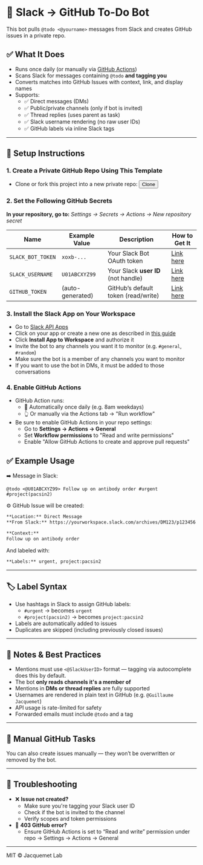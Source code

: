 # 🧾 Slack → GitHub To-Do Bot

This bot pulls `@todo <@yourname>` messages from Slack and creates GitHub issues in a private repo.

## ✅ What It Does

- Runs once daily (or manually via [GitHub Actions](.github/workflows/slack_todo.yml))
- Scans Slack for messages containing `@todo` **and tagging you**
- Converts matches into GitHub Issues with context, link, and display names
- Supports:
  - ✅ Direct messages (DMs)
  - ✅ Public/private channels (only if bot is invited)
  - ✅ Thread replies (uses parent as task)
  - ✅ Slack username rendering (no raw user IDs)
  - ✅ GitHub labels via inline Slack tags

---

## 🚀 Setup Instructions

### 1. **Create a Private GitHub Repo Using This Template**

- Clone or fork this project into a new private repo:  <button name="button" onclick="https://github.com/new?template_name=slack_todo_repo&template_owner=CellMigrationLab">Clone</button> 


### 2. **Set the Following GitHub Secrets**  
**In your repository, go to:** _Settings → Secrets → Actions → New repository secret_

| Name               | Example Value         | Description                           | How to Get It                      |
|--------------------|-----------------------|---------------------------------------|-------------------------------------|
| `SLACK_BOT_TOKEN`  | `xoxb-...`            | Your Slack Bot OAuth token            |          [Link here](docs/get_slack_bot_token.md)                 |
| `SLACK_USERNAME`   | `U01ABCXYZ99`         | Your Slack **user ID** (not handle)   |          [Link here](docs/get_slack_id.md)                 |
| `GITHUB_TOKEN`     | (auto-generated)      | GitHub’s default token (read/write)   |      [Link here](docs/create_github_token.md)                 |

### 3. **Install the Slack App on Your Workspace**

- Go to [Slack API Apps](https://api.slack.com/apps)
- Click on your app or create a new one as described in [this guide](docs/get_slack_bot_token.md) 
- Click **Install App to Workspace** and authorize it
- Invite the bot to any channels you want it to monitor (e.g. `#general`, `#random`)
- Make sure the bot is a member of any channels you want to monitor
- If you want to use the bot in DMs, it must be added to those conversations



### 4. **Enable GitHub Actions**

- GitHub Action runs:
  - 📅 Automatically once daily (e.g. 8am weekdays)
  - 👆 Or manually via the Actions tab → "Run workflow"
- Be sure to enable GitHub Actions in your repo settings:
  - Go to **Settings → Actions → General**
  - Set **Workflow permissions** to "Read and write permissions"
  - Enable "Allow GitHub Actions to create and approve pull requests"
## ✅ Example Usage

➡️ Message in Slack:

```text
@todo <@U01ABCXYZ99> Follow up on antibody order #urgent #project(pacsin2)
```

⚙️ GitHub Issue will be created:

```markdown
**Location:** Direct Message  
**From Slack:** https://yourworkspace.slack.com/archives/DM123/p123456

**Context:**
Follow up on antibody order
```

And labeled with:
```markdown
**Labels:** urgent, project:pacsin2
```

---

## 🏷️ Label Syntax

- Use hashtags in Slack to assign GitHub labels:
  - `#urgent` → becomes `urgent`
  - `#project(pacsin2)` → becomes `project:pacsin2`
- Labels are automatically added to issues
- Duplicates are skipped (including previously closed issues)

---

## 📎 Notes & Best Practices

- Mentions must use `<@SlackUserID>` format — tagging via autocomplete does this by default.
- The bot **only reads channels it's a member of**
- Mentions in **DMs or thread replies** are fully supported
- Usernames are rendered in plain text in GitHub (e.g. `@Guillaume Jacquemet`)
- API usage is rate-limited for safety
- Forwarded emails must include `@todo` and a tag

---

## 🧠 Manual GitHub Tasks

You can also create issues manually — they won’t be overwritten or removed by the bot.

---

## 🛟 Troubleshooting

- ❌ **Issue not created?**
  - Make sure you're tagging your Slack user ID
  - Check if the bot is invited to the channel
  - Verify scopes and token permissions
- 🛑 **403 GitHub error?**
  - Ensure GitHub Actions is set to “Read and write” permission under repo → Settings → Actions → General

---

MIT © Jacquemet Lab
